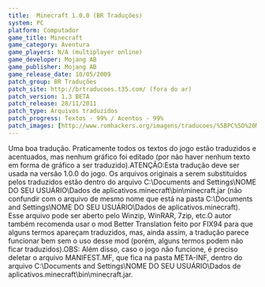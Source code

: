 ```yaml
---
title:  Minecraft 1.0.0 (BR Traduções)
system: PC
platform: Computador
game_title: Minecraft
game_category: Aventura
game_players: N/A (multiplayer online)
game_developer: Mojang AB
game_publisher: Mojang AB
game_release_date: 10/05/2009
patch_group: BR Traduções
patch_site: http://brtraducoes.t35.com/ (fora do ar)
patch_version: 1.3 BETA
patch_release: 28/11/2011
patch_type: Arquivos traduzidos
patch_progress: Textos - 99% / Acentos - 99%
patch_images: [http://www.romhackers.org/imagens/traducoes/%5BPC%5D%20Minecraft%20-%20BR%20Tradu%C3%A7%C3%B5es%20-%207.jpg,http://www.romhackers.org/imagens/traducoes/%5BPC%5D%20Minecraft%20-%20BR%20Tradu%C3%A7%C3%B5es%20-%208.jpg,http://www.romhackers.org/imagens/traducoes/%5BPC%5D%20Minecraft%20-%20BR%20Tradu%C3%A7%C3%B5es%20-%209.jpg]
---
```

Uma boa tradução. Praticamente todos os textos do jogo estão traduzidos e acentuados, mas nenhum gráfico foi editado (por não haver nenhum texto em forma de gráfico a ser traduzido).ATENÇÃO:Esta tradução deve ser usada na versão 1.0.0 do jogo. Os arquivos originais a serem substituídos pelos traduzidos estão dentro do arquivo C:\Documents and Settings\NOME DO SEU USUÁRIO\Dados de aplicativos\.minecraft\bin\minecraft.jar (não confundir com o arquivo de mesmo nome que está na pasta C:\Documents and Settings\NOME DO SEU USUÁRIO\Dados de aplicativos\.minecraft\). Esse arquivo pode ser aberto pelo Winzip, WinRAR, 7zip, etc.O autor também recomenda usar o mod Better Translation feito por FIX94 para que alguns termos apareçam traduzidos, mas, ainda assim, a tradução parece funcionar bem sem o uso desse mod (porém, alguns termos podem não ficar traduzidos).OBS: Além disso, caso o jogo não funcione, é preciso deletar o arquivo MANIFEST.MF, que fica na pasta META-INF, dentro do arquivo C:\Documents and Settings\NOME DO SEU USUÁRIO\Dados de aplicativos\.minecraft\bin\minecraft.jar.